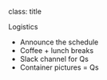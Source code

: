 class: title

Logistics

- Announce the schedule
- Coffee + lunch breaks
- Slack channel for Qs
- Container pictures = Qs
